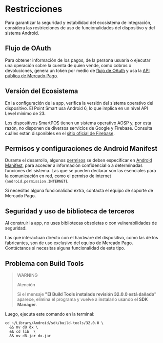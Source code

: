 # Restricciones

Para garantizar la seguridad y estabilidad del ecosistema de integración, considera las restricciones de uso de funcionalidades del dispositivo y del sistema Android.

## Flujo de OAuth

Para obtener información de los pagos, de la persona usuaria o ejecutar una operación sobre la cuenta de quien vende, como cobros o devoluciones, genera un token por medio de [flujo de OAuth](/developers/es/docs/main-apps/additional-content/security/oauth/introduction) y usa la [API pública de Mercado Pago](/developers/es/reference).

## Versión del Ecosistema

En la configuración de la app, verifica la versión del sistema operativo del dispositivo. El Point Smart usa Android 6, lo que implica en un nivel API Level mínimo de 23.

Los dispositivos SmartPOS tienen un sistema operativo AOSP y, por esta razón, no disponen de diversos servicios de Google y Firebase. Consulta cuáles están disponibles en el [sitio oficial de Firebase](https://firebase.google.com/docs/android/android-play-services?hl=es-419).

## Permisos y configuraciones de Android Manifest

Durante el desarrollo, algunos [permisos](https://developer.android.com/guide/topics/permissions/overview?hl=es-419) se deben especificar en [Android Manifest](https://developer.android.com/guide/topics/manifest/manifest-intro?hl=es-419), para acceder a información confidencial o a determinadas funciones del sistema. Las que se pueden declarar son las esenciales para la comunicación en red, como el permiso de internet (`android.permission.INTERNET`).

Si necesitas alguna funcionalidad extra, contacta el equipo de soporte de Mercado Pago. 

## Seguridad y uso de biblioteca de terceros

Al construir la app, no uses bibliotecas obsoletas o con vulnerabilidades de seguridad.

Las que interactuan directo con el hardware del dispositivo, como las de los fabricantes, son de uso exclusivo del equipo de Mercado Pago. Contáctanos si necesitas alguna funcionalidad de este tipo.

## Problema con Build Tools

> WARNING
>
> Atención
>
> Si el mensaje **"El Build Tools instalado revisión 32.0.0 está dañado"** aparece, elimina el programa y vuelve a instalarlo usando el **SDK Manager**.

Luego, ejecuta este comando en la terminal:

```shell command
cd ~/Library/Android/sdk/build-tools/32.0.0 \
  && mv d8 dx \
  && cd lib  \
  && mv d8.jar dx.jar
```